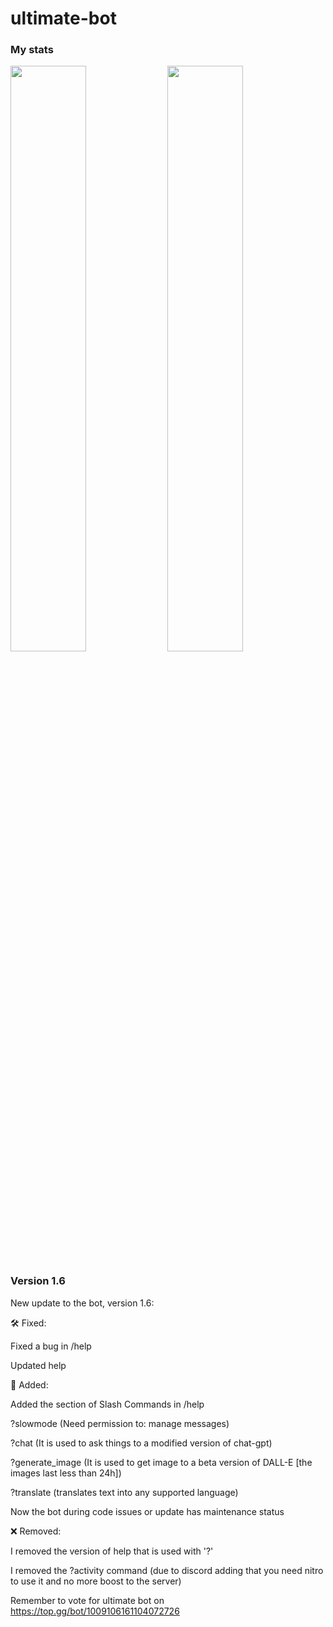 # ultimate-bot


### My stats
<img src="https://github-readme-stats.vercel.app/api?username=minion6011&show_icons=true&theme=github_dark" width="49%"></img>
<img src="https://github-readme-stats.vercel.app/api/top-langs/?username=minion6011&langs_count=4&theme=github_dark&layout=compact" width="49%"></img>  


### Version 1.6

New update to the bot, version 1.6:

🛠️ Fixed:

Fixed a bug in /help

Updated help

📂 Added:

Added the section of Slash Commands in  /help

?slowmode (Need permission to: manage messages)

?chat (It is used to ask things to a modified version of chat-gpt)

?generate_image (It is used to get image to a beta version of DALL-E [the images last less than 24h])

?translate (translates text into any supported language)

Now the bot during code issues or update has maintenance status

❌ Removed:

I removed the version of help that is used with '?'

I removed the ?activity command (due to discord adding that you need nitro to use it and no more boost to the server)


Remember to vote for ultimate bot on https://top.gg/bot/1009106161104072726

